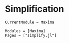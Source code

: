# Simplification

```@meta
CurrentModule = Maxima
```

```@autodocs
Modules = [Maxima]
Pages = ["simplify.jl"]
```
